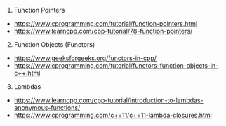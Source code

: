 1. Function Pointers
  - https://www.cprogramming.com/tutorial/function-pointers.html
  - https://www.learncpp.com/cpp-tutorial/78-function-pointers/
2. Function Objects (Functors)
  - https://www.geeksforgeeks.org/functors-in-cpp/
  - https://www.cprogramming.com/tutorial/functors-function-objects-in-c++.html
3. Lambdas
  - https://www.learncpp.com/cpp-tutorial/introduction-to-lambdas-anonymous-functions/
  - https://www.cprogramming.com/c++11/c++11-lambda-closures.html
